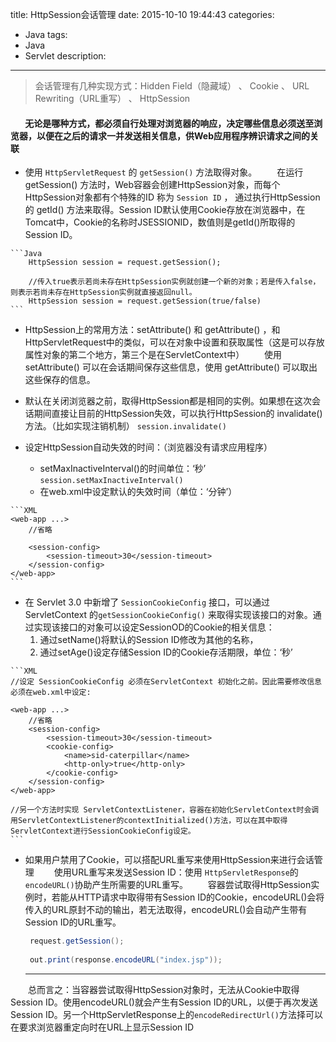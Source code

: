 title: HttpSession会话管理
date: 2015-10-10 19:44:43
categories: 
- Java
tags: 
- Java
- Servlet
description: 
---
> 会话管理有几种实现方式：Hidden Field（隐藏域） 、 Cookie 、 URL Rewriting（URL重写） 、 HttpSession

#### &#160; &#160; &#160; &#160;无论是哪种方式，都必须自行处理对浏览器的响应，决定哪些信息必须送至浏览器，以便在之后的请求一并发送相关信息，供Web应用程序辨识请求之间的关联

+  使用 `HttpServletRequest` 的 `getSession()` 方法取得对象。
    　　在运行 getSession() 方法时，Web容器会创建HttpSession对象，而每个HttpSession对象都有个特殊的ID 称为 `Session ID` ， 通过执行HttpSession的 getId() 方法来取得。Session ID默认使用Cookie存放在浏览器中，在Tomcat中，Cookie的名称时JSESSIONID，数值则是getId()所取得的Session ID。
>   
    ```Java
        HttpSession session = request.getSession();
        
        //传入true表示若尚未存在HttpSession实例就创建一个新的对象；若是传入false，则表示若尚未存在HttpSession实例就直接返回null。
        HttpSession session = request.getSession(true/false)
    ```
+  HttpSession上的常用方法：setAttribute() 和 getAttribute() ，和HttpServletRequest中的类似，可以在对象中设置和获取属性（这是可以存放属性对象的第二个地方，第三个是在ServletContext中）
     　　使用  setAttribute()  可以在会话期间保存这些信息，使用 getAttribute() 可以取出这些保存的信息。

+  默认在关闭浏览器之前，取得HttpSession都是相同的实例。如果想在这次会话期间直接让目前的HttpSession失效，可以执行HttpSession的 invalidate() 方法。（比如实现注销机制）
    ``session.invalidate()``
+  设定HttpSession自动失效的时间：（浏览器没有请求应用程序）
    * setMaxInactiveInterval()的时间单位：‘秒’
    ``session.setMaxInactiveInterval()``
    * 在web.xml中设定默认的失效时间（单位：‘分钟’）
>   
    ```XML
    <web-app ...>
        //省略
        
        <session-config>
            <session-timeout>30</session-timeout>
        </session-config>
    </web-app>
    ```
+  在 Servlet 3.0 中新增了 ``SessionCookieConfig`` 接口，可以通过 ServletContext 的``getSessionCookieConfig()`` 来取得实现该接口的对象。通过实现该接口的对象可以设定SessionOD的Cookie的相关信息：
    1. 通过setName()将默认的Session ID修改为其他的名称，
    2. 通过setAge()设定存储Session ID的Cookie存活期限，单位：‘秒’
>   
    ```XML
    //设定 SessionCookieConfig 必须在ServletContext 初始化之前。因此需要修改信息必须在web.xml中设定:
    
    <web-app ...>
        //省略
        <session-config>
            <session-timeout>30</session-timeout>
            <cookie-config>
                <name>sid-caterpillar</name>
                <http-only>true</http-only>
            </cookie-config>
        </session-config>
    </web-app>
    
    //另一个方法时实现 ServletContextListener，容器在初始化ServletContext时会调用ServletContextListener的contextInitialized()方法，可以在其中取得ServletContext进行SessionCookieConfig设定。
    ```
+  如果用户禁用了Cookie，可以搭配URL重写来使用HttpSession来进行会话管理
    　　使用URL重写来发送Session ID：使用 ``HttpServletResponse``的``encodeURL()``协助产生所需要的URL重写。
    　　容器尝试取得HttpSession实例时，若能从HTTP请求中取得带有Session ID的Cookie，encodeURL()会将传入的URL原封不动的输出，若无法取得，encodeURL()会自动产生带有Session ID的URL重写。
    ```Java
     request.getSession();
     
     out.print(response.encodeURL("index.jsp"));
    ```

    ---
　　总而言之：当容器尝试取得HttpSession对象时，无法从Cookie中取得Session ID。使用encodeURL()就会产生有Session ID的URL，以便于再次发送Session ID。另一个HttpServletResponse上的``encodeRedirectUrl()``方法择可以在要求浏览器重定向时在URL上显示Session ID

